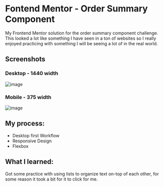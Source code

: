 # Fontend Mentor - Order Summary Component

My Frontend Mentor solution for the order summary component challenge. This looked a lot like something I have seen in a ton of websites so I really enjoyed practicing with something I will be seeing a lot of in the real world.

## Screenshots

### Desktop - 1440 width
![image](https://github.com/Ameer-Moustafa/order-summary-component/assets/9211143/01637d66-62d0-403d-a74f-9b8d7b2fec8c)




### Mobile - 375 width
![image](https://github.com/Ameer-Moustafa/order-summary-component/assets/9211143/a7657422-7954-4503-a156-c186729e01bb)

## My process:

- Desktop first Workflow
- Responsive Design
- Flexbox

## What I learned:

Got some practice with using lists to organize text on-top of each other, for some reason it took a bit for it to click for me.

